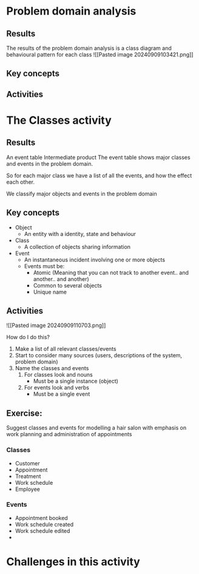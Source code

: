 
# Problem domain analysis

## Results
The results of the problem domain analysis is a class diagram and behavioural pattern for each class
![[Pasted image 20240909103421.png]]

## Key concepts

## Activities


# The Classes activity

## Results

An event table
Intermediate product
The event table shows major classes and events in the problem domain.

So for each major class we have a list of all the events, and how the effect each other. 

We classify major objects and events in the problem domain

## Key concepts

- Object
	- An entity with a identity, state and behaviour 
- Class
	- A collection of objects sharing information
- Event
	- An instantaneous incident involving one or more objects
	- Events must be:
		- Atomic (Meaning that you can not track to another event.. and another.. and another)
		- Common to several objects
		- Unique name

## Activities
![[Pasted image 20240909110703.png]]

How do I do this?
1. Make a list of all relevant classes/events
2. Start to consider many sources (users, descriptions of the system, problem domain)
3. Name the classes and events
	1. For classes look and nouns
		- Must be a single instance (object)
	2. For events look and verbs
		- Must be a single event

## Exercise:
Suggest classes and events for modelling a hair salon with emphasis on work planning and administration of appointments
### Classes
- Customer
- Appointment
- Treatment
- Work schedule
- Employee

### Events
- Appointment booked
- Work schedule created
- Work schedule edited
- 





# Challenges in this activity
